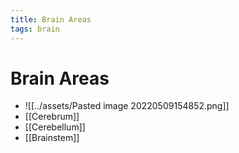 ```yaml
---
title: Brain Areas
tags: brain
---
```


# Brain Areas
- ![[../assets/Pasted image 20220509154852.png]]
- [[Cerebrum]]
- [[Cerebellum]]
- [[Brainstem]]
































